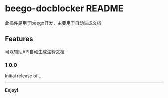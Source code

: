 # beego-docblocker README

此插件是用于beego开发，主要用于自动生成文档

## Features
可以辅助API自动生成注释文档


### 1.0.0

Initial release of ...


-----------------------------------------------------------------------------------------------------------
**Enjoy!**
